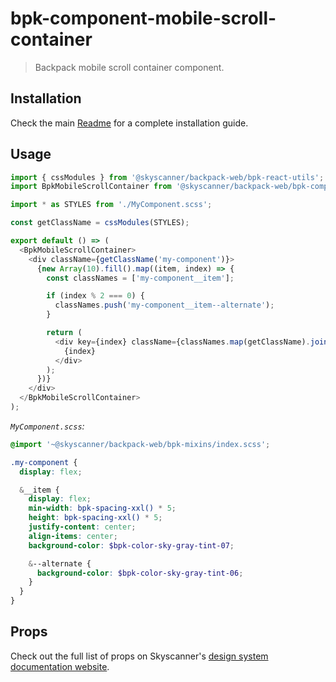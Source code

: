# bpk-component-mobile-scroll-container

> Backpack mobile scroll container component.

## Installation

Check the main [Readme](https://github.com/skyscanner/backpack#usage) for a complete installation guide.

## Usage

```js
import { cssModules } from '@skyscanner/backpack-web/bpk-react-utils';
import BpkMobileScrollContainer from '@skyscanner/backpack-web/bpk-component-mobile-scroll-container';

import * as STYLES from './MyComponent.scss';

const getClassName = cssModules(STYLES);

export default () => (
  <BpkMobileScrollContainer>
    <div className={getClassName('my-component')}>
      {new Array(10).fill().map((item, index) => {
        const classNames = ['my-component__item'];

        if (index % 2 === 0) {
          classNames.push('my-component__item--alternate');
        }

        return (
          <div key={index} className={classNames.map(getClassName).join(' ')}>
            {index}
          </div>
        );
      })}
    </div>
  </BpkMobileScrollContainer>
);
```

*`MyComponent.scss`:*
```scss
@import '~@skyscanner/backpack-web/bpk-mixins/index.scss';

.my-component {
  display: flex;

  &__item {
    display: flex;
    min-width: bpk-spacing-xxl() * 5;
    height: bpk-spacing-xxl() * 5;
    justify-content: center;
    align-items: center;
    background-color: $bpk-color-sky-gray-tint-07;

    &--alternate {
      background-color: $bpk-color-sky-gray-tint-06;
    }
  }
}
```

## Props

Check out the full list of props on Skyscanner's [design system documentation website](https://www.skyscanner.design/latest/components/mobile-scroll-container/web-4MvMmFv1#section-props-7c).
